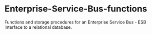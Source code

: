 # Enterprise-Service-Bus-functions
Functions and storage procedures for an Enterprise Service Bus - ESB interface to a relational database.
